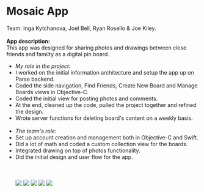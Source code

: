 # Mosaic App
<p>Team: Inga Kytchanova, Joel Bell, Ryan Rosello &amp; Joe Kiley.
<br><br>
<b>App description:</b><br>
This app was designed for sharing photos and drawings between close friends and familty as a digital pin board.</p>

<ul>
<li><i>My role in the project:</i></li>
<li>I worked on the initial information architecture and setup the app up on Parse backend.</li>
<li>Coded the side navigation, Find Friends, Create New Board and Manage Boards views in Objective-C.</li>
<li>Coded the initial view for posting photos and comments.</li>
<li>At the end, cleaned up the code, pulled the project together and refined the design.</li>
<li>Wrote server functions for deleting board's content on a weekly basis.</li>
<br>
<li><i>The team's role:</i></li>
<li>Set up account creation and management both in Objective-C and Swift.</li>
<li>Did a lot of math and coded a custom collection view for the boards.</li>
<li>Integrated drawing on top of photos functionality.</li>
<li>Did the initial design and user flow for the app.</li>
<br>
<br>
<br>
<a href="https://cloud.githubusercontent.com/assets/8516682/13830659/7b074dae-eba4-11e5-9e35-d06510caae48.jpg" target="_blank"><img src="https://cloud.githubusercontent.com/assets/8516682/13830659/7b074dae-eba4-11e5-9e35-d06510caae48.jpg" style="max-width:100%;"></a>
<a href="https://cloud.githubusercontent.com/assets/8516682/13830658/7b0560a2-eba4-11e5-835b-e1f00f6b472c.jpg" target="_blank"><img src="https://cloud.githubusercontent.com/assets/8516682/13830658/7b0560a2-eba4-11e5-835b-e1f00f6b472c.jpg" style="max-width:100%;"></a>
<a href="https://cloud.githubusercontent.com/assets/8516682/13830660/7b0d311a-eba4-11e5-8aa6-07646ecfd127.jpg" target="_blank"><img src="https://cloud.githubusercontent.com/assets/8516682/13830660/7b0d311a-eba4-11e5-8aa6-07646ecfd127.jpg" style="max-width:100%;"></a>
<a href="https://cloud.githubusercontent.com/assets/8516682/13830661/7b0f9be4-eba4-11e5-9ce6-b6e341f02737.jpg" target="_blank"><img src="https://cloud.githubusercontent.com/assets/8516682/13830661/7b0f9be4-eba4-11e5-9ce6-b6e341f02737.jpg" style="max-width:100%;"></a>
<a href="https://cloud.githubusercontent.com/assets/8516682/13830657/7b00fbc0-eba4-11e5-9f0c-043b40861280.jpg" target="_blank"><img src="https://cloud.githubusercontent.com/assets/8516682/13830657/7b00fbc0-eba4-11e5-9f0c-043b40861280.jpg" style="max-width:100%;"></a>
</ul>
